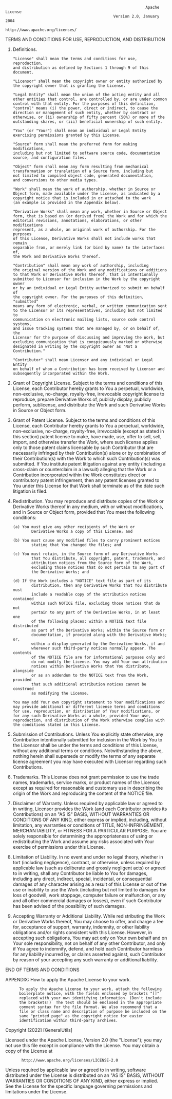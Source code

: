 
																 Apache License
												   Version 2.0, January 2004
												http://www.apache.org/licenses/

   TERMS AND CONDITIONS FOR USE, REPRODUCTION, AND DISTRIBUTION

   1. Definitions.

		  "License" shall mean the terms and conditions for use, reproduction,
		  and distribution as defined by Sections 1 through 9 of this document.

		  "Licensor" shall mean the copyright owner or entity authorized by
		  the copyright owner that is granting the License.

		  "Legal Entity" shall mean the union of the acting entity and all
		  other entities that control, are controlled by, or are under common
		  control with that entity. For the purposes of this definition,
		  "control" means (i) the power, direct or indirect, to cause the
		  direction or management of such entity, whether by contract or
		  otherwise, or (ii) ownership of fifty percent (50%) or more of the
		  outstanding shares, or (iii) beneficial ownership of such entity.

		  "You" (or "Your") shall mean an individual or Legal Entity
		  exercising permissions granted by this License.

		  "Source" form shall mean the preferred form for making modifications,
		  including but not limited to software source code, documentation
		  source, and configuration files.

		  "Object" form shall mean any form resulting from mechanical
		  transformation or translation of a Source form, including but
		  not limited to compiled object code, generated documentation,
		  and conversions to other media types.

		  "Work" shall mean the work of authorship, whether in Source or
		  Object form, made available under the License, as indicated by a
		  copyright notice that is included in or attached to the work
		  (an example is provided in the Appendix below).

		  "Derivative Works" shall mean any work, whether in Source or Object
		  form, that is based on (or derived from) the Work and for which the
		  editorial revisions, annotations, elaborations, or other modifications
		  represent, as a whole, an original work of authorship. For the purposes
		  of this License, Derivative Works shall not include works that remain
		  separable from, or merely link (or bind by name) to the interfaces of,
		  the Work and Derivative Works thereof.

		  "Contribution" shall mean any work of authorship, including
		  the original version of the Work and any modifications or additions
		  to that Work or Derivative Works thereof, that is intentionally
		  submitted to Licensor for inclusion in the Work by the copyright owner
		  or by an individual or Legal Entity authorized to submit on behalf of
		  the copyright owner. For the purposes of this definition, "submitted"
		  means any form of electronic, verbal, or written communication sent
		  to the Licensor or its representatives, including but not limited to
		  communication on electronic mailing lists, source code control systems,
		  and issue tracking systems that are managed by, or on behalf of, the
		  Licensor for the purpose of discussing and improving the Work, but
		  excluding communication that is conspicuously marked or otherwise
		  designated in writing by the copyright owner as "Not a Contribution."

		  "Contributor" shall mean Licensor and any individual or Legal Entity
		  on behalf of whom a Contribution has been received by Licensor and
		  subsequently incorporated within the Work.

   2. Grant of Copyright License. Subject to the terms and conditions of
		  this License, each Contributor hereby grants to You a perpetual,
		  worldwide, non-exclusive, no-charge, royalty-free, irrevocable
		  copyright license to reproduce, prepare Derivative Works of,
		  publicly display, publicly perform, sublicense, and distribute the
		  Work and such Derivative Works in Source or Object form.

   3. Grant of Patent License. Subject to the terms and conditions of
		  this License, each Contributor hereby grants to You a perpetual,
		  worldwide, non-exclusive, no-charge, royalty-free, irrevocable
		  (except as stated in this section) patent license to make, have made,
		  use, offer to sell, sell, import, and otherwise transfer the Work,
		  where such license applies only to those patent claims licensable
		  by such Contributor that are necessarily infringed by their
		  Contribution(s) alone or by combination of their Contribution(s)
		  with the Work to which such Contribution(s) was submitted. If You
		  institute patent litigation against any entity (including a
		  cross-claim or counterclaim in a lawsuit) alleging that the Work
		  or a Contribution incorporated within the Work constitutes direct
		  or contributory patent infringement, then any patent licenses
		  granted to You under this License for that Work shall terminate
		  as of the date such litigation is filed.

   4. Redistribution. You may reproduce and distribute copies of the
		  Work or Derivative Works thereof in any medium, with or without
		  modifications, and in Source or Object form, provided that You
		  meet the following conditions:

		  (a) You must give any other recipients of the Work or
				  Derivative Works a copy of this License; and

		  (b) You must cause any modified files to carry prominent notices
				  stating that You changed the files; and

		  (c) You must retain, in the Source form of any Derivative Works
				  that You distribute, all copyright, patent, trademark, and
				  attribution notices from the Source form of the Work,
				  excluding those notices that do not pertain to any part of
				  the Derivative Works; and

		  (d) If the Work includes a "NOTICE" text file as part of its
				  distribution, then any Derivative Works that You distribute must
				  include a readable copy of the attribution notices contained
				  within such NOTICE file, excluding those notices that do not
				  pertain to any part of the Derivative Works, in at least one
				  of the following places: within a NOTICE text file distributed
				  as part of the Derivative Works; within the Source form or
				  documentation, if provided along with the Derivative Works; or,
				  within a display generated by the Derivative Works, if and
				  wherever such third-party notices normally appear. The contents
				  of the NOTICE file are for informational purposes only and
				  do not modify the License. You may add Your own attribution
				  notices within Derivative Works that You distribute, alongside
				  or as an addendum to the NOTICE text from the Work, provided
				  that such additional attribution notices cannot be construed
				  as modifying the License.

		  You may add Your own copyright statement to Your modifications and
		  may provide additional or different license terms and conditions
		  for use, reproduction, or distribution of Your modifications, or
		  for any such Derivative Works as a whole, provided Your use,
		  reproduction, and distribution of the Work otherwise complies with
		  the conditions stated in this License.

   5. Submission of Contributions. Unless You explicitly state otherwise,
		  any Contribution intentionally submitted for inclusion in the Work
		  by You to the Licensor shall be under the terms and conditions of
		  this License, without any additional terms or conditions.
		  Notwithstanding the above, nothing herein shall supersede or modify
		  the terms of any separate license agreement you may have executed
		  with Licensor regarding such Contributions.

   6. Trademarks. This License does not grant permission to use the trade
		  names, trademarks, service marks, or product names of the Licensor,
		  except as required for reasonable and customary use in describing the
		  origin of the Work and reproducing the content of the NOTICE file.

   7. Disclaimer of Warranty. Unless required by applicable law or
		  agreed to in writing, Licensor provides the Work (and each
		  Contributor provides its Contributions) on an "AS IS" BASIS,
		  WITHOUT WARRANTIES OR CONDITIONS OF ANY KIND, either express or
		  implied, including, without limitation, any warranties or conditions
		  of TITLE, NON-INFRINGEMENT, MERCHANTABILITY, or FITNESS FOR A
		  PARTICULAR PURPOSE. You are solely responsible for determining the
		  appropriateness of using or redistributing the Work and assume any
		  risks associated with Your exercise of permissions under this License.

   8. Limitation of Liability. In no event and under no legal theory,
		  whether in tort (including negligence), contract, or otherwise,
		  unless required by applicable law (such as deliberate and grossly
		  negligent acts) or agreed to in writing, shall any Contributor be
		  liable to You for damages, including any direct, indirect, special,
		  incidental, or consequential damages of any character arising as a
		  result of this License or out of the use or inability to use the
		  Work (including but not limited to damages for loss of goodwill,
		  work stoppage, computer failure or malfunction, or any and all
		  other commercial damages or losses), even if such Contributor
		  has been advised of the possibility of such damages.

   9. Accepting Warranty or Additional Liability. While redistributing
		  the Work or Derivative Works thereof, You may choose to offer,
		  and charge a fee for, acceptance of support, warranty, indemnity,
		  or other liability obligations and/or rights consistent with this
		  License. However, in accepting such obligations, You may act only
		  on Your own behalf and on Your sole responsibility, not on behalf
		  of any other Contributor, and only if You agree to indemnify,
		  defend, and hold each Contributor harmless for any liability
		  incurred by, or claims asserted against, such Contributor by reason
		  of your accepting any such warranty or additional liability.

   END OF TERMS AND CONDITIONS

   APPENDIX: How to apply the Apache License to your work.

		  To apply the Apache License to your work, attach the following
		  boilerplate notice, with the fields enclosed by brackets "[]"
		  replaced with your own identifying information. (Don't include
		  the brackets!)  The text should be enclosed in the appropriate
		  comment syntax for the file format. We also recommend that a
		  file or class name and description of purpose be included on the
		  same "printed page" as the copyright notice for easier
		  identification within third-party archives.

   Copyright [2022] [GeneralUtils]

   Licensed under the Apache License, Version 2.0 (the "License");
   you may not use this file except in compliance with the License.
   You may obtain a copy of the License at

		   http://www.apache.org/licenses/LICENSE-2.0

   Unless required by applicable law or agreed to in writing, software
   distributed under the License is distributed on an "AS IS" BASIS,
   WITHOUT WARRANTIES OR CONDITIONS OF ANY KIND, either express or implied.
   See the License for the specific language governing permissions and
   limitations under the License.

